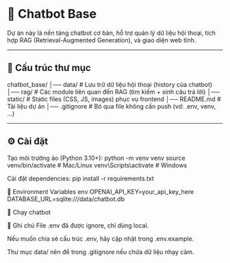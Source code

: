 # 🤖 Chatbot Base

Dự án này là nền tảng chatbot cơ bản, hỗ trợ quản lý dữ liệu hội thoại, tích hợp RAG (Retrieval-Augmented Generation), và giao diện web tĩnh.  

---

## 📂 Cấu trúc thư mục

chatbot_base/
│── data/ # Lưu trữ dữ liệu hội thoại (history của chatbot)
│── rag/ # Các module liên quan đến RAG (tìm kiếm + sinh câu trả lời)
│── static/ # Static files (CSS, JS, images) phục vụ frontend
│── README.md # Tài liệu dự án
│── .gitignore # Bỏ qua file không cần push (vd: .env, venv, ...)

---

## ⚙️ Cài đặt
Tạo môi trường ảo (Python 3.10+):
python -m venv venv
source venv/bin/activate   # Mac/Linux
venv\Scripts\activate      # Windows

Cài đặt dependencies:
pip install -r requirements.txt

🔐 Environment Variables
env
OPENAI_API_KEY=your_api_key_here
DATABASE_URL=sqlite:///data/chatbot.db

🚀 Chạy chatbot


📝 Ghi chú
File .env đã được ignore, chỉ dùng local.

Nếu muốn chia sẻ cấu trúc .env, hãy cập nhật trong .env.example.

Thư mục data/ nên để trong .gitignore nếu chứa dữ liệu nhạy cảm.